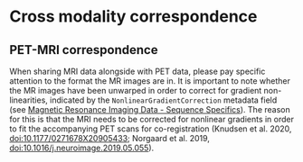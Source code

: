 # Cross modality correspondence

## PET-MRI correspondence

When sharing MRI data alongside with PET data,
please pay specific attention to the format the MR images are in.
It is important to note whether the MR images have been unwarped
in order to correct for gradient non-linearities,
indicated by the `NonlinearGradientCorrection` metadata field
(see [Magnetic Resonance Imaging Data - Sequence Specifics](../modality-specific-files/magnetic-resonance-imaging-data.md#sequence-specifics)).
The reason for this is that the MRI needs to be corrected for nonlinear gradients
in order to fit the accompanying PET scans for co-registration
(Knudsen et al. 2020, [doi:10.1177/0271678X20905433](https://doi.org/10.1177/0271678X20905433);
Norgaard et al. 2019, [doi:10.1016/j.neuroimage.2019.05.055](https://doi.org/10.1016/j.neuroimage.2019.05.055)).
